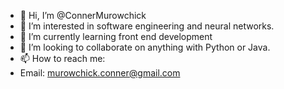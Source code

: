 - 👋 Hi, I’m @ConnerMurowchick
- 👀 I’m interested in software engineering and neural networks. 
- 🌱 I’m currently learning front end development
- 💞️ I’m looking to collaborate on anything with Python or Java. 
- 📫 How to reach me: 
- Email: murowchick.conner@gmail.com

<!---
ConnerMurowchick/ConnerMurowchick is a ✨ special ✨ repository because its `README.md` (this file) appears on your GitHub profile.
You can click the Preview link to take a look at your changes.
--->

